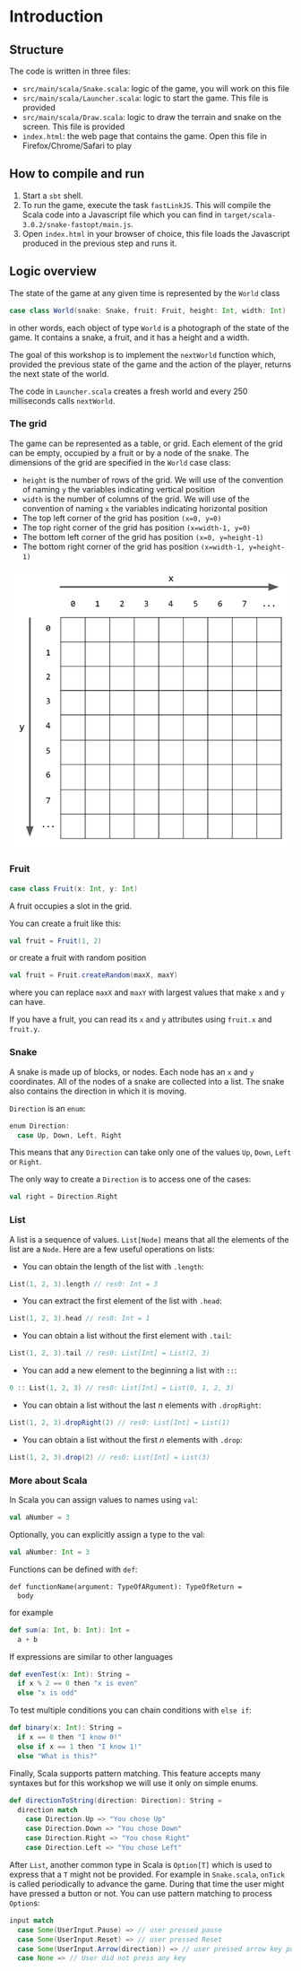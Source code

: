 # Introduction

## Structure

The code is written in three files:

 - `src/main/scala/Snake.scala`: logic of the game, you will work on this file
 - `src/main/scala/Launcher.scala`: logic to start the game. This file is provided
 - `src/main/scala/Draw.scala`: logic to draw the terrain and snake on the screen. This file is provided
 - `index.html`: the web page that contains the game. Open this file in Firefox/Chrome/Safari to play

## How to compile and run

 1. Start a `sbt` shell. 
 2. To run the game, execute the task `fastLinkJS`. This will compile the Scala code into a Javascript file which you can find in `target/scala-3.0.2/snake-fastopt/main.js`.
 3. Open `index.html` in your browser of choice, this file loads the Javascript produced in the previous step and runs it.

## Logic overview

The state of the game at any given time is represented by the `World` class

```scala
case class World(snake: Snake, fruit: Fruit, height: Int, width: Int)
```

in other words, each object of type `World` is a photograph of the state of the game. It contains a snake, a fruit, and it has a height and a width.

The goal of this workshop is to implement the `nextWorld` function which, provided the previous state of the game and the action of the player,
returns the next state of the world.

The code in `Launcher.scala` creates a fresh world and every 250 milliseconds calls `nextWorld`.


### The grid

The game can be represented as a table, or grid. Each element of the grid can be empty, occupied by a fruit or by a node of the snake.
The dimensions of the grid are specified in the `World` case class:


 - `height` is the number of rows of the grid. We will use of the convention of naming `y` the variables indicating vertical position
 - `width` is the number of columns of the grid. We will use of the convention of naming `x` the variables indicating horizontal position
 - The top left corner of the grid has position `(x=0, y=0)`
 - The top right corner of the grid has position `(x=width-1, y=0)`
 - The bottom left corner of the grid has position `(x=0, y=height-1)`
 - The bottom right corner of the grid has position `(x=width-1, y=height-1)`

![the grid](/img/snake/grid.png)

### Fruit

```scala
case class Fruit(x: Int, y: Int)
```

A fruit occupies a slot in the grid.

You can create a fruit like this:

```scala
val fruit = Fruit(1, 2)
```

or create a fruit with random position

```scala
val fruit = Fruit.createRandom(maxX, maxY)
```
where you can replace `maxX` and `maxY` with largest values that make `x` and `y` can have.

If you have a fruit, you can read its `x` and `y` attributes using `fruit.x` and `fruit.y`.

### Snake

A snake is made up of blocks, or nodes. Each node has an `x` and `y` coordinates.
All of the nodes of a snake are collected into a list.
The snake also contains the direction in which it is moving.

`Direction` is an `enum`:

```scala
enum Direction:
  case Up, Down, Left, Right
```
This means that any `Direction` can take only one of the values `Up`, `Down`, `Left` or `Right`.

The only way to create a `Direction` is to access one of the cases:

```scala
val right = Direction.Right
```

### List

A list is a sequence of values. `List[Node]` means that all the elements of the list are a `Node`.
Here are a few useful operations on lists:

 - You can obtain the length of the list with `.length`: 
```scala
List(1, 2, 3).length // res0: Int = 3
```
 - You can extract the first element of the list with `.head`:
```scala
List(1, 2, 3).head // res0: Int = 1
```
 - You can obtain a list without the first element with `.tail`:
```scala
List(1, 2, 3).tail // res0: List[Int] = List(2, 3)
```
 - You can add a new element to the beginning a list with `::`:
```scala
0 :: List(1, 2, 3) // res0: List[Int] = List(0, 1, 2, 3)
```
 - You can obtain a list without the last *n* elements with `.dropRight`:
```scala
List(1, 2, 3).dropRight(2) // res0: List[Int] = List(1)
```
 - You can obtain a list without the first *n* elements with `.drop`:
```scala
List(1, 2, 3).drop(2) // res0: List[Int] = List(3)
```

### More about Scala

In Scala you can assign values to names using `val`:

```scala
val aNumber = 3
```
Optionally, you can explicitly assign a type to the val:
```scala
val aNumber: Int = 3
```

Functions can be defined with `def`:

```
def functionName(argument: TypeOfARgument): TypeOfReturn =
  body
```

for example

```scala
def sum(a: Int, b: Int): Int =
  a + b
```

If expressions are similar to other languages

```scala
def evenTest(x: Int): String =
  if x % 2 == 0 then "x is even"
  else "x is odd"
```

To test multiple conditions you can chain conditions with `else if`:

```scala
def binary(x: Int): String =
  if x == 0 then "I know 0!"
  else if x == 1 then "I know 1!"
  else "What is this?"
```

Finally, Scala supports pattern matching. This feature accepts many syntaxes but for this workshop we will use it only on simple enums.

```scala
def directionToString(direction: Direction): String =
  direction match
    case Direction.Up => "You chose Up"
    case Direction.Down => "You chose Down"
    case Direction.Right => "You chose Right"
    case Direction.Left => "You chose Left"
```

After `List`, another common type in Scala is `Option[T]` which is used to express that a `T` might not be provided.
For example in `Snake.scala`, `onTick` is called periodically to advance the game.
During that time the user might have pressed a button or not.
You can use pattern matching to process `Option`s:

```scala
input match
  case Some(UserInput.Pause) => // user pressed pause
  case Some(UserInput.Reset) => // user pressed Reset
  case Some(UserInput.Arrow(direction)) => // user pressed arrow key pointing towards direction
  case None => // User did not press any key
```